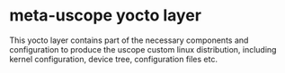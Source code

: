 # meta-uscope yocto layer

This yocto layer contains part of the necessary components and configuration to produce the uscope custom linux distribution, including kernel configuration, device tree, configuration files etc.